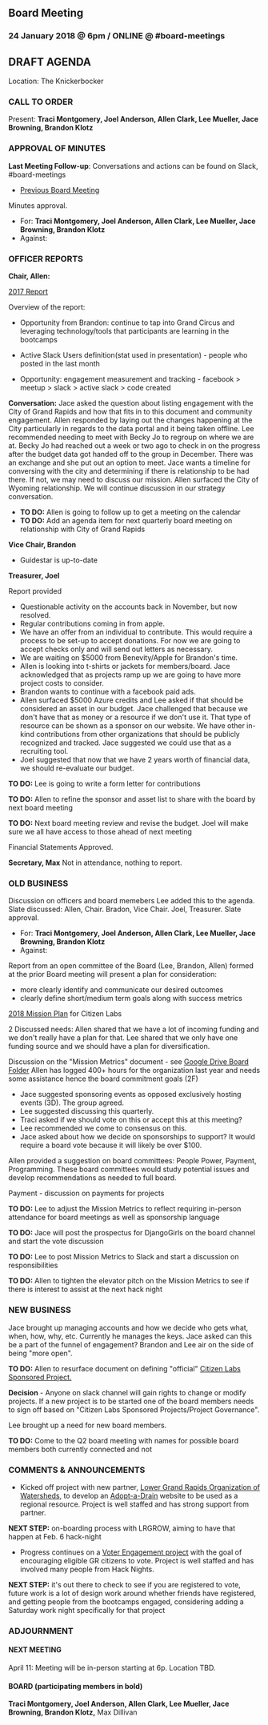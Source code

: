 ## Board Meeting
### 24 January 2018 @ 6pm / ONLINE @ #board-meetings

## DRAFT AGENDA

Location: The Knickerbocker

### CALL TO ORDER
Present: **Traci Montgomery, Joel Anderson, Allen Clark, Lee Mueller, Jace Browning, Brandon Klotz**

### APPROVAL OF MINUTES
**Last Meeting Follow-up**: Conversations and actions can be found on Slack, #board-meetings
 - [Previous Board Meeting](https://github.com/citizenlabsgr/community/blob/master/governance/bd_minutes/2017-10-10.md)

Minutes approval.
- For: **Traci Montgomery, Joel Anderson, Allen Clark, Lee Mueller, Jace Browning, Brandon Klotz**
- Against:
### OFFICER REPORTS

**Chair, Allen:**

[2017 Report](https://docs.google.com/presentation/d/1trdaqvTuPtLvHXc-Cji_W7S0olyV1bRJ4QV6iTU9tsA/edit?usp=sharing)

  Overview of the report:

  - Opportunity from Brandon: continue to tap into Grand Circus and leveraging technology/tools that participants are learning in the bootcamps

  - Active Slack Users definition(stat used in presentation) - people who posted in the last month
  - Opportunity: engagement measurement and tracking - facebook > meetup > slack > active slack > code created

  **Conversation:** Jace asked the question about listing engagement with the City of Grand Rapids and how that fits in to this document and community engagement. Allen responded by laying out the changes happening at the City particularly in regards to the data portal and it being taken offline. Lee recommended needing to meet with Becky Jo to regroup on where we are at. Becky Jo had reached out a week or two ago to check in on the progress after the budget data got handed off to the group in December. There was an exchange and she put out an option to meet. Jace wants a timeline for conversing with the city and determining if there is relationship to be had there. If not, we may need to discuss our mission. Allen surfaced the City of Wyoming relationship. We will continue discussion in our strategy conversation.

  - **TO DO:** Allen is going to follow up to get a meeting on the calendar
  - **TO DO:** Add an agenda item for next quarterly board meeting on relationship with City of Grand Rapids

**Vice Chair, Brandon**

- Guidestar is up-to-date

**Treasurer, Joel**

Report provided

- Questionable activity on the accounts back in November, but now resolved.
- Regular contributions coming in from apple.
- We have an offer from an individual to contribute. This would require a process to be set-up to accept donations. For now we are going to accept checks only and will send out letters as necessary.
- We are waiting on $5000 from Benevity/Apple for Brandon's time.
- Allen is looking into t-shirts or jackets for members/board. Jace acknowledged that as projects ramp up we are going to have more project costs to consider.
- Brandon wants to continue with a facebook paid ads.
- Allen surfaced $5000 Azure credits and Lee asked if that should be considered an asset in our budget. Jace challenged that because we don't have that as money or a resource if we don't use it. That type of resource can be shown as a sponsor on our website. We have other in-kind contributions from other organizations that should be publicly recognized and tracked. Jace suggested we could use that as a recruiting tool.
- Joel suggested that now that we have 2 years worth of financial data, we should re-evaluate our budget.

**TO DO:** Lee is going to write a form letter for contributions

**TO DO:** Allen to refine the sponsor and asset list to share with the board by next board meeting

**TO DO:** Next board meeting review and revise the budget. Joel will make sure we all have access to those ahead of next meeting

Financial Statements Approved.

**Secretary, Max**
Not in attendance, nothing to report.

### OLD BUSINESS

Discussion on officers and board memebers
Lee added this to the agenda.
Slate discussed: Allen, Chair. Bradon, Vice Chair. Joel, Treasurer.
Slate approval.
- For: **Traci Montgomery, Joel Anderson, Allen Clark, Lee Mueller, Jace Browning, Brandon Klotz**
- Against:

Report from an open committee of the Board (Lee, Brandon, Allen) formed at the prior Board meeting will present a plan for consideration:
- more clearly identify and communicate our desired outcomes
- clearly define short/medium term goals along with success metrics

[2018 Mission Plan](https://docs.google.com/presentation/d/1pKHG230xBU6TLdhnmYW7qAhB6cSjlpbJYRXM_gR1XLM/edit?usp=sharing) for Citizen Labs

2 Discussed needs:
Allen shared that we have a lot of incoming funding and we don't really have a plan for that. Lee shared that we only have one funding source and we should have a plan for diversification.

Discussion on the "Mission Metrics" document - see [Google Drive Board Folder](https://docs.google.com/spreadsheets/d/1Tzme6WZeo0oJ-iRoUB4Pr8DhoMGiBHZNyeV0Pr0l98I/edit?usp=sharing)
Allen has logged 400+ hours for the organization last year and needs some assistance hence the board commitment goals (2F)

- Jace suggested sponsoring events as opposed exclusively hosting events (3D). The group agreed.
- Lee suggested discussing this quarterly.
- Traci asked if we should vote on this or accept this at this meeting?
- Lee recommended we come to consensus on this.
- Jace asked about how we decide on sponsorships to support? It would require a board vote because it will likely be over $100.

Allen provided a suggestion on board committees: People Power, Payment, Programming. These board committees would study potential issues and develop recommendations as needed to full board.

Payment - discussion on payments for projects

**TO DO:** Lee to adjust the Mission Metrics to reflect requiring in-person attendance for board meetings as well as sponsorship language

**TO DO:** Jace will post the prospectus for DjangoGirls on the board channel and start the vote discussion

**TO DO:** Lee to post Mission Metrics to Slack and start a discussion on responsibilities

**TO DO:** Allen to tighten the elevator pitch on the Mission Metrics to see if there is interest to assist at the next hack night

### NEW BUSINESS

Jace brought up managing accounts and how we decide who gets what, when, how, why, etc. Currently he manages the keys. Jace asked can this be a part of the funnel of engagement? Brandon and Lee air on the side of being "more open".

**TO DO:** Allen to resurface document on defining "official" [Citizen Labs Sponsored Project.](https://docs.google.com/document/d/1T5XhNmwdYvoqPLsxI8JUa19B4QVkqsksiCq1l15S_Mg/edit?usp=sharing)

**Decision** - Anyone on slack channel will gain rights to change or modify projects. If a new project is to be started one of the board members needs to sign off based on "Citizen Labs Sponsored Projects/Project Governance".

Lee brought up a need for new board members.

**TO DO:** Come to the Q2 board meeting with names for possible board members both currently connected and not

### COMMENTS & ANNOUNCEMENTS

- Kicked off project with new partner, [Lower Grand Rapids Organization of Watersheds](https://www.lgrow.org), to develop an [Adopt-a-Drain](https://github.com/citizenlabsgr/adopt-a-drain) website to be used as a regional resource. Project is well staffed and has strong support from partner.

**NEXT STEP:** on-boarding process with LRGROW, aiming to have that happen at Feb. 6 hack-night

- Progress continues on a [Voter Engagement project](https://github.com/citizenlabsgr/voter-engagement) with the goal of encouraging eligible GR citizens to vote. Project is well staffed and has involved many people from Hack Nights.

**NEXT STEP:** it's out there to check to see if you are registered to vote, future work is a lot of design work around whether friends have registered, and getting people from the bootcamps engaged, considering adding a Saturday work night specifically for that project

### ADJOURNMENT

#### NEXT MEETING
April 11: Meeting will be in-person starting at 6p. Location TBD.

#### BOARD (participating members in bold)
**Traci Montgomery, Joel Anderson, Allen Clark, Lee Mueller, Jace Browning, Brandon Klotz,** Max Dillivan
